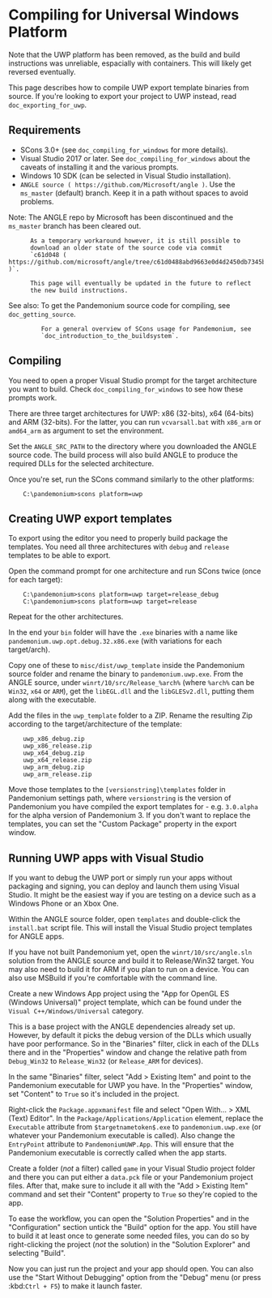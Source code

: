 

# Compiling for Universal Windows Platform

Note that the UWP platform has been removed, as the build and build instructions was unreliable, espacially with containers.
This will likely get reversed eventually.

This page describes how to compile UWP export template binaries from source. If you're looking to export 
your project to UWP instead, read `doc_exporting_for_uwp`.

Requirements
------------

-  SCons 3.0+ (see `doc_compiling_for_windows` for more details).
-  Visual Studio 2017 or later. See `doc_compiling_for_windows` about the
   caveats of installing it and the various prompts.
-  Windows 10 SDK (can be selected in Visual Studio installation).
-  `ANGLE source ( https://github.com/Microsoft/angle )`. Use the
   `ms_master` (default) branch. Keep it in a path without spaces to
   avoid problems.

Note:
 The ANGLE repo by Microsoft has been discontinued and the
          `ms_master` branch has been cleared out.

          As a temporary workaround however, it is still possible to
          download an older state of the source code via commit
          `c61d048 ( https://github.com/microsoft/angle/tree/c61d0488abd9663e0d4d2450db7345baa2c0dfb6 )`.

          This page will eventually be updated in the future to reflect
          the new build instructions.

See also:
 To get the Pandemonium source code for compiling, see
             `doc_getting_source`.

             For a general overview of SCons usage for Pandemonium, see
             `doc_introduction_to_the_buildsystem`.

Compiling
---------

You need to open a proper Visual Studio prompt for the target architecture
you want to build. Check `doc_compiling_for_windows` to see how these
prompts work.

There are three target architectures for UWP: x86 (32-bits), x64 (64-bits)
and ARM (32-bits). For the latter, you can run `vcvarsall.bat` with
`x86_arm` or `amd64_arm` as argument to set the environment.

Set the `ANGLE_SRC_PATH` to the directory where you downloaded the ANGLE
source code. The build process will also build ANGLE to produce the
required DLLs for the selected architecture.

Once you're set, run the SCons command similarly to the other platforms:

```
    C:\pandemonium>scons platform=uwp
```

Creating UWP export templates
-----------------------------

To export using the editor you need to properly build package the templates.
You need all three architectures with `debug` and `release` templates to
be able to export.

Open the command prompt for one architecture and run SCons twice (once for
each target):

```
    C:\pandemonium>scons platform=uwp target=release_debug
    C:\pandemonium>scons platform=uwp target=release
```

Repeat for the other architectures.

In the end your `bin` folder will have the `.exe` binaries with a name
like `pandemonium.uwp.opt.debug.32.x86.exe` (with variations for each
target/arch).

Copy one of these to `misc/dist/uwp_template` inside the Pandemonium source
folder and rename the binary to `pandemonium.uwp.exe`. From the ANGLE source,
under `winrt/10/src/Release_%arch%` (where `%arch%` can be `Win32`,
`x64` or `ARM`), get the `libEGL.dll` and the `libGLESv2.dll`,
putting them along with the executable.

Add the files in the `uwp_template` folder to a ZIP. Rename the resulting
Zip according to the target/architecture of the template:

```
    uwp_x86_debug.zip
    uwp_x86_release.zip
    uwp_x64_debug.zip
    uwp_x64_release.zip
    uwp_arm_debug.zip
    uwp_arm_release.zip
```

Move those templates to the `[versionstring]\templates` folder in Pandemonium
settings path, where `versionstring` is the version of Pandemonium you have compiled
the export templates for - e.g. `3.0.alpha` for the alpha version of Pandemonium 3.
If you don't want to replace the templates, you can set the "Custom Package"
property in the export window.

Running UWP apps with Visual Studio
-----------------------------------

If you want to debug the UWP port or simply run your apps without packaging
and signing, you can deploy and launch them using Visual Studio. It might be
the easiest way if you are testing on a device such as a Windows Phone or an
Xbox One.

Within the ANGLE source folder, open `templates` and double-click the
`install.bat` script file. This will install the Visual Studio project
templates for ANGLE apps.

If you have not built Pandemonium yet, open the `winrt/10/src/angle.sln` solution
from the ANGLE source and build it to Release/Win32 target. You may also need
to build it for ARM if you plan to run on a device. You can also use MSBuild if
you're comfortable with the command line.

Create a new Windows App project using the "App for OpenGL ES
(Windows Universal)" project template, which can be found under the
`Visual C++/Windows/Universal` category.

This is a base project with the ANGLE dependencies already set up. However, by
default it picks the debug version of the DLLs which usually have poor
performance. So in the "Binaries" filter, click in each of the DLLs there
and in the "Properties" window and change the relative path from
`Debug_Win32` to `Release_Win32` (or `Release_ARM` for devices).

In the same "Binaries" filter, select "Add > Existing Item" and point to the
Pandemonium executable for UWP you have. In the "Properties" window, set "Content"
to `True` so it's included in the project.

Right-click the `Package.appxmanifest` file and select "Open With... > XML
(Text) Editor". In the `Package/Applications/Application` element, replace
the `Executable` attribute from `$targetnametoken$.exe` to
`pandemonium.uwp.exe` (or whatever your Pandemonium executable is called). Also change
the `EntryPoint` attribute to `PandemoniumUWP.App`. This will ensure that
the Pandemonium executable is correctly called when the app starts.

Create a folder (*not* a filter) called `game` in your Visual Studio project
folder and there you can put either a `data.pck` file or your Pandemonium project
files. After that, make sure to include it all with the "Add > Existing Item"
command and set their "Content" property to `True` so they're copied to the
app.

To ease the workflow, you can open the "Solution Properties" and in the
"Configuration" section untick the "Build" option for the app. You still have
to build it at least once to generate some needed files, you can do so by
right-clicking the project (*not* the solution) in the "Solution Explorer" and
selecting "Build".

Now you can just run the project and your app should open. You can also use
the "Start Without Debugging" option from the "Debug" menu (or press :kbd:`Ctrl + F5`) to make it
launch faster.
